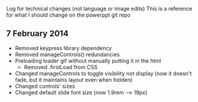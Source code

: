 Log for technical changes (not language or image edits)
This is a reference for what I should change on the powerppt git repo

## 7 February 2014
- Removed keypress library dependency
- Removed manageControls() redundancies
- Preloading loader gif without manually putting it in the html
    - Removed .firstLoad from CSS
- Changed manageControls to toggle visibility not display (now it doesn't fade, but it maintains layout even when hidden)
- Changed controls' sizes
- Changed default slide font size (now 1.9rem --> 19px)